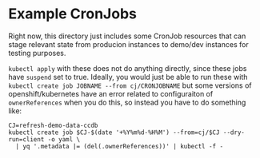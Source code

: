 # Example CronJobs

Right now, this directory just includes some CronJob resources that can stage relevant state
from producion instances to demo/dev instances for testing purposes.

`kubectl apply` with these does not do anything directly, since these jobs have `suspend` set
to true. Ideally, you would just be able to run these with `kubectl create job JOBNAME --from cj/CRONJOBNAME`
but some versions of openshift/kubernetes have an error related to configuraiton of
`ownerReferences` when you do this, so instead you have to do something like:

```
CJ=refresh-demo-data-ccdb
kubectl create job $CJ-$(date '+%Y%m%d-%H%M') --from=cj/$CJ --dry-run=client -o yaml \
  | yq '.metadata |= (del(.ownerReferences))' | kubectl -f -
```


